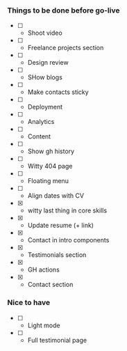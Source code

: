 ### Things to be done before go-live

- [ ] - Shoot video
- [ ] - Freelance projects section
- [ ] - Design review
- [ ] - SHow blogs
- [ ] - Make contacts sticky
- [ ] - Deployment
- [ ] - Analytics
- [ ] - Content
- [ ] - Show gh history
- [ ] - Witty 404 page
- [ ] - Floating menu
- [ ] - Align dates with CV
- [x] - witty last thing in core skills
- [x] - Update resume (+ link)
- [x] - Contact in intro components
- [x] - Testimonials section
- [x] - GH actions
- [x] - Contact section

### Nice to have

- [ ] - Light mode
- [ ] - Full testimonial page
